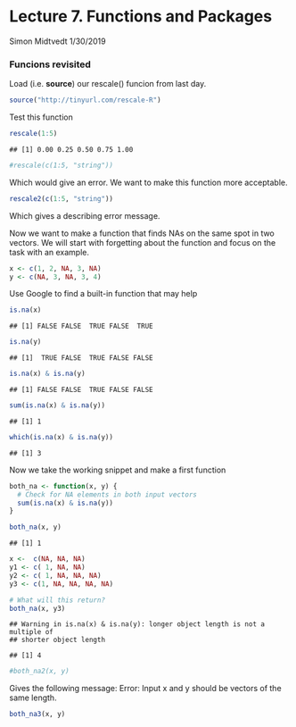 Lecture 7. Functions and Packages
================
Simon Midtvedt
1/30/2019

### Funcions revisited

Load (i.e. **source**) our rescale() funcion from last day.

``` r
source("http://tinyurl.com/rescale-R")
```

Test this function

``` r
rescale(1:5)
```

    ## [1] 0.00 0.25 0.50 0.75 1.00

``` r
#rescale(c(1:5, "string"))
```

Which would give an error. We want to make this function more acceptable.

``` r
rescale2(c(1:5, "string"))
```

Which gives a describing error message.

Now we want to make a function that finds NAs on the same spot in two vectors. We will start with forgetting about the function and focus on the task with an example.

``` r
x <- c(1, 2, NA, 3, NA)
y <- c(NA, 3, NA, 3, 4)
```

Use Google to find a built-in function that may help

``` r
is.na(x)
```

    ## [1] FALSE FALSE  TRUE FALSE  TRUE

``` r
is.na(y)
```

    ## [1]  TRUE FALSE  TRUE FALSE FALSE

``` r
is.na(x) & is.na(y)
```

    ## [1] FALSE FALSE  TRUE FALSE FALSE

``` r
sum(is.na(x) & is.na(y))
```

    ## [1] 1

``` r
which(is.na(x) & is.na(y))
```

    ## [1] 3

Now we take the working snippet and make a first function

``` r
both_na <- function(x, y) {
  # Check for NA elements in both input vectors
  sum(is.na(x) & is.na(y))
}
```

``` r
both_na(x, y)
```

    ## [1] 1

``` r
x <-  c(NA, NA, NA)
y1 <- c( 1, NA, NA)
y2 <- c( 1, NA, NA, NA)
y3 <- c(1, NA, NA, NA, NA)
```

``` r
# What will this return?
both_na(x, y3)
```

    ## Warning in is.na(x) & is.na(y): longer object length is not a multiple of
    ## shorter object length

    ## [1] 4

``` r
#both_na2(x, y)
```

Gives the following message: Error: Input x and y should be vectors of the same length.

``` r
both_na3(x, y)
```
